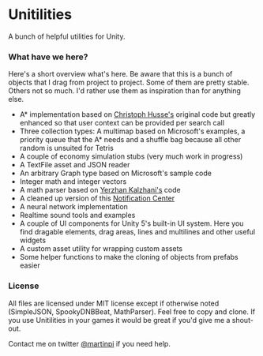 # Unitilities
A bunch of helpful utilities for Unity.

### What have we here?

Here's a short overview what's here. Be aware that this is a bunch of objects that I drag from project to project. Some of them are pretty stable. Others not so much. I'd rather use them as inspiration than for anything else.

- A* implementation based on [Christoph Husse's](http://www.codeproject.com/Articles/118015/Fast-A-Star-D-Implementation-for-C) original code but greatly enhanced so that user context can be provided per search call
- Three collection types: A multimap based on Microsoft's examples, a priority queue that the A* needs and a shuffle bag because all other random is unsuited for Tetris
- A couple of economy simulation stubs (very much work in progress)
- A TextFile asset and JSON reader
- An arbitrary Graph type based on Microsoft's sample code
- Integer math and integer vectors
- A math parser based on [Yerzhan Kalzhani's](http://www.codeproject.com/Tips/381509/Math-Parser-NET-Csharp
) code
- A cleaned up version of this [Notification Center](http://wiki.unity3d.com/index.php?title=CSharpNotificationCenter)
- A neural network implementation
- Realtime sound tools and examples
- A couple of UI components for Unity 5's built-in UI system. Here you find dragable elements, drag areas, lines and multilines and other useful widgets
- A custom asset utility for wrapping custom assets
- Some helper functions to make the cloning of objects from prefabs easier


### License

All files are licensed under MIT license except if otherwise noted (SimpleJSON, SpookyDNBBeat, MathParser). Feel free to copy and clone. If you use Unitilities in your games it would be great if you'd give me a shout-out.

Contact me on twitter [@martinpi](http://twitter.com/martinpi) if you need help.